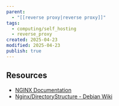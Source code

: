 ```yaml
---
parent:
  - "[[reverse proxy|reverse proxy]]"
tags:
  - computing/self_hosting
  - reverse_proxy
created: 2025-04-23
modified: 2025-04-23
publish: true
---
```

## Resources
- [NGINX Documentation](https://docs.nginx.com/)
- [Nginx/DirectoryStructure - Debian Wiki](https://wiki.debian.org/Nginx/DirectoryStructure)